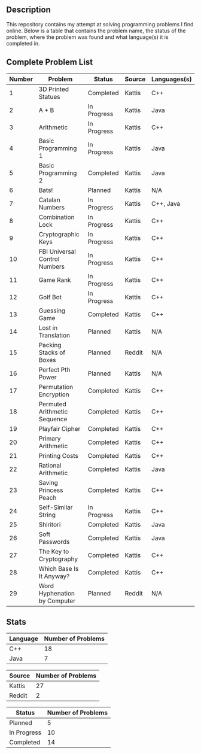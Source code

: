 ## Description
This repository contains my attempt at solving programming problems I find online. Below is a table that contains the problem name, the status of the problem, where the problem was found and what language(s) it is completed in.

## Complete Problem List
Number | Problem | Status | Source | Languages(s)
--- | ------------ | ------------ | ------------ | ------------
1 | 3D Printed Statues | Completed | Kattis | C++
2 | A + B | In Progress | Kattis | Java
3 | Arithmetic | In Progress | Kattis | C++
4 | Basic Programming 1 | In Progress | Kattis | Java
5 | Basic Programming 2 | Completed | Kattis | Java
6 | Bats! | Planned | Kattis | N/A
7 | Catalan Numbers | In Progress | Kattis | C++, Java
8 | Combination Lock | In Progress | Kattis | C++
9 | Cryptographic Keys | In Progress | Kattis | C++
10 | FBI Universal Control Numbers | In Progress | Kattis | C++
11 | Game Rank | In Progress | Kattis | C++
12 | Golf Bot | In Progress | Kattis | C++
13 | Guessing Game | Completed | Kattis | C++
14 | Lost in Translation | Planned | Kattis | N/A
15 | Packing Stacks of Boxes | Planned | Reddit | N/A
16 | Perfect Pth Power | Planned | Kattis | N/A
17 | Permutation Encryption | Completed | Kattis | C++
18 | Permuted Arithmetic Sequence | Completed | Kattis | C++
19 | Playfair Cipher | Completed | Kattis | C++
20 | Primary Arithmetic | Completed | Kattis | C++
21 | Printing Costs | Completed | Kattis | C++
22 | Rational Arithmetic | Completed | Kattis | Java
23 | Saving Princess Peach | Completed | Kattis | C++
24 | Self-Similar String | In Progress | Kattis | C++
25 | Shiritori | Completed | Kattis | Java
26 | Soft Passwords | Completed | Kattis | Java
27 | The Key to Cryptography | Completed | Kattis | C++
28 | Which Base Is It Anyway? | Completed | Kattis | C++
29 | Word Hyphenation by Computer | Planned | Reddit | N/A

## Stats
Language | Number of Problems
--- | ---
C++ | 18
Java | 7

Source | Number of Problems
--- | ---
Kattis | 27
Reddit | 2

Status | Number of Problems
--- | ---
Planned | 5
In Progress | 10
Completed | 14
